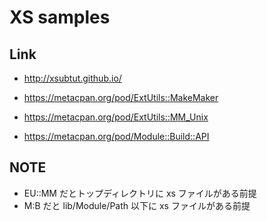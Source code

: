 # XS samples



## Link

* http://xsubtut.github.io/

* https://metacpan.org/pod/ExtUtils::MakeMaker
* https://metacpan.org/pod/ExtUtils::MM_Unix
* https://metacpan.org/pod/Module::Build::API

## NOTE

* EU::MM だとトップディレクトリに xs ファイルがある前提
* M:B だと lib/Module/Path 以下に xs ファイルがある前提


